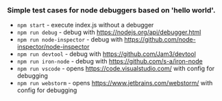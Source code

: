 ### Simple test cases for node debuggers based on 'hello world'.

- `npm start` - execute index.js without a debugger
- `npm run debug` - debug with https://nodejs.org/api/debugger.html
- `npm run node-inspector` - debug with https://github.com/node-inspector/node-inspector
- `npm run devtool` - debug with https://github.com/Jam3/devtool
- `npm run iron-node` - debug with https://github.com/s-a/iron-node
- `npm run vscode` - opens https://code.visualstudio.com/ with config for debugging
- `npm run webstorm` - opens https://www.jetbrains.com/webstorm/ with config for debugging
